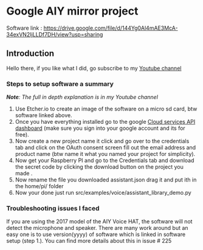 # Google AIY mirror project
Software link : https://drive.google.com/file/d/144Yg0Al4mAE3McA-34exVN2IjLLDf7DH/view?usp=sharing
## Introduction
Hello there, if you like what I did, go subscribe to my [Youtube channel](https://www.youtube.com/channel/UCSt9bIi3GKhuTw7n1WaYz8Q)
### Steps to setup software a summary
_**Note**: The full in depth explanation is in my Youtube channel_ 

1. Use Etcher.io to create an image of the software on a micro sd card, btw software linked above.
2. Once you have everything installed go to the google [Cloud services API dashboard](https://console.cloud.google.com/apis/dashboard) (make sure you sign into your google account and its for free).
3. Now create a new project name it click and go over to the credentials tab and click on the OAuth consent screen
fill out the email address and product name (btw name it what you named your project for simplicity).  
4. Now get your Raspberry PI and go to the Credentials tab and download the secret code by clicking the download button on the project you made .
5. Now rename the file you downloaded assistant.json drag it and put ith in the home/pi/ folder
6. Now your done just run src/examples/voice/assistant_library_demo.py

### Troubleshooting issues I faced
If you are using the 2017 model of the AIY Voice HAT, the software will not detect the microphone and speaker. There are many work around but an easy one is to use version(yyyy) of software which is linked in software setup (step 1.). You can find more details about this in issue # 225 


